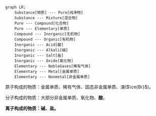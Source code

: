 ```mermaid
graph LR;
	Substance[物质] --- Pure[纯净物]
	Substance --- Mixture[混合物]
	Pure --- Compound[化合物]
	Pure --- Elementary[单质]
	Compound --- Inorganic[无机物]
	Compound --- Organic[有机物]
	Inorganic --- Acid[酸]
	Inorganic --- Alkali[碱]
	Inorganic --- Salt[盐]
	Inorganic --- Oxide[氧化物]
	Elementary --- NobleGases[稀有气体]
	Elementary --- Metal[金属单质]
	Elementary --- Nonmetal[非金属单质]
```

原子构成的物质：金属单质、稀有气体、固态非金属单质、溴($\ce{Br}$)。

分子构成的物质：大部分非金属单质、氧化物、**酸**。

**离子构成的物质：碱、盐。**
